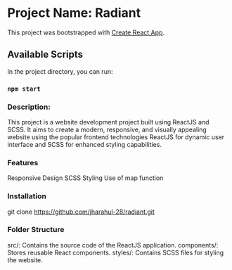 # Project Name: Radiant

This project was bootstrapped with [Create React App](https://github.com/facebook/create-react-app).

## Available Scripts

In the project directory, you can run:

### `npm start`

### Description:
This project is a website development project built using ReactJS and SCSS. It aims to create a modern, responsive, and visually appealing website using the popular frontend technologies ReactJS for dynamic user interface and SCSS for enhanced styling capabilities.

### Features
Responsive Design
SCSS Styling
Use of map function


### Installation
git clone https://github.com/jharahul-28/radiant.git

### Folder Structure
src/: Contains the source code of the ReactJS application.
components/: Stores reusable React components.
styles/: Contains SCSS files for styling the website.